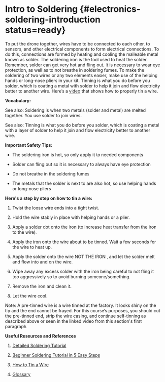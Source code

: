 # Intro to Soldering {#electronics-soldering-introduction status=ready}

To put the drone together, wires have to be connected to each other, to sensors, and other electrical components to form electrical connections. To do this, connections are formed by heating and cooling the malleable metal known as solder. The soldering iron is the tool used to heat the solder. Remember, solder can get very hot and fling out. It is necessary to wear eye protection, as well as to not breathe in soldering fumes. To make the soldering of two wires or any two elements easier, make use of the helping hands or long-nose pliers in your kit. Tinning is what you do before you solder, which is coating a metal with solder to help it join and flow electricity better to another wire. Here’s a [video](https://www.youtube.com/watch?v=pRPF4wpXX9Q) that shows how to properly tin a wire.  

**Vocabulary:**

See also:  Soldering is when two metals (solder and metal) are melted together. You use solder to join wires.
 

See also:   Tinning is what you do before you solder, which is coating a metal with a layer of solder to help it join and flow electricity better to another wire.


**Important Safety Tips:** 

- The soldering iron is hot, so only apply it to needed components

- Solder can fling out so it is necessary to always have eye protection

- Do not breathe in the soldering fumes

- The metals that the solder is next to are also hot, so use helping hands or long-nose pliers


**Here's a step by step on how to tin a wire:**

1. Twist the loose wire ends into a tight twist.

2. Hold the wire stably in place with helping hands or a plier.

3. Apply a solder dot onto the iron (to increase heat transfer from the iron to the wire).

4. Apply the iron onto the wire about to be tinned. Wait a few seconds for the wire to heat up.

5. Apply the solder onto the wire NOT THE IRON , and let the solder melt and flow into and on the wire.

6. Wipe away any excess solder with the iron being careful to not fling it too aggressively so to avoid burning someone/something.

7. Remove the iron and clean it.

8. Let the wire cool.

Note: A pre-tinned wire is a wire tinned at the factory. It looks shiny on the tip and the end cannot be frayed. For this course’s purposes, you should cut the pre-tinned end, strip the wire casing, and continue self-tinning as described above or seen in the linked video from this section's first paragraph.


**Useful Resources and References**

1. [Detailed Soldering Tutorial](https://www.youtube.com/watch?v=6rmErwU5E-k)

2. [Beginner Soldering Tutorial in 5 Easy Steps](https://www.youtube.com/watch?v=Qps9woUGkvI)

3. [How to Tin a Wire](https://www.youtube.com/watch?v=pRPF4wpXX9Q)

4. [Glossary](https://docs.google.com/document/d/1LJzESfH8VnLDAitNTwwa-iDZs-zY-KM2v1EuWFoLz6A/edit?usp=sharing)
